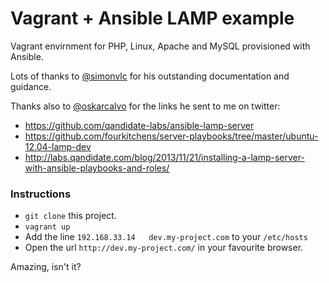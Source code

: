 # Vagrant + Ansible LAMP example

Vagrant envirnment for PHP, Linux, Apache and MySQL provisioned with Ansible.


Lots of thanks to [@simonvlc](https://github.com/simonvlc) for his outstanding documentation and guidance.

Thanks also to [@oskarcalvo](https://github.com/oskarcalvo) for the links he sent to me on twitter:

- https://github.com/qandidate-labs/ansible-lamp-server
- https://github.com/fourkitchens/server-playbooks/tree/master/ubuntu-12.04-lamp-dev
- http://labs.qandidate.com/blog/2013/11/21/installing-a-lamp-server-with-ansible-playbooks-and-roles/


### Instructions

- `git clone` this project.
- `vagrant up`
- Add the line `192.168.33.14   dev.my-project.com` to your `/etc/hosts`
- Open the url `http://dev.my-project.com/` in your favourite browser.

Amazing, isn't it?
